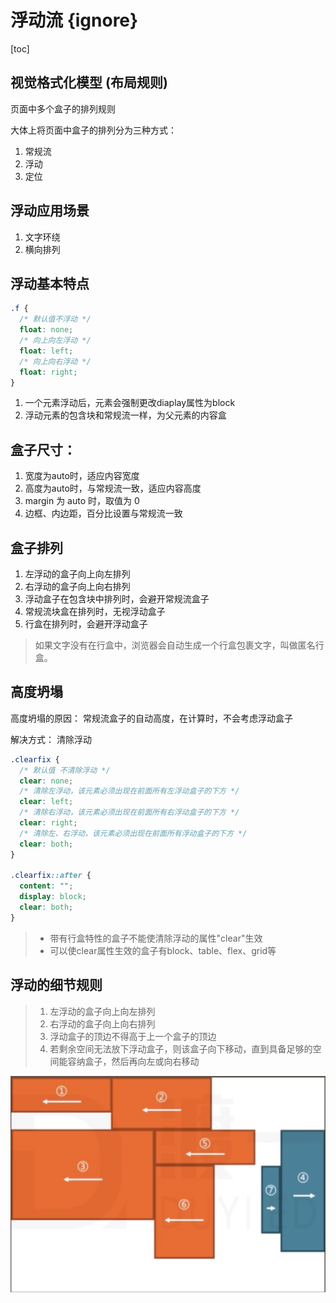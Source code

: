 # 浮动流 {ignore}

[toc]


## 视觉格式化模型 (布局规则)
页面中多个盒子的排列规则

大体上将页面中盒子的排列分为三种方式：

1. 常规流
2. 浮动
3. 定位

## 浮动应用场景
1. 文字环绕
2. 横向排列

## 浮动基本特点

```css
.f {
  /* 默认值不浮动 */
  float: none;
  /* 向上向左浮动 */
  float: left;
  /* 向上向右浮动 */
  float: right;
}
```

1. 一个元素浮动后，元素会强制更改diaplay属性为block
2. 浮动元素的包含块和常规流一样，为父元素的内容盒

## 盒子尺寸：
1. 宽度为auto时，适应内容宽度
2. 高度为auto时，与常规流一致，适应内容高度
3. margin 为 auto 时，取值为 0
4. 边框、内边距，百分比设置与常规流一致

## 盒子排列
1. 左浮动的盒子向上向左排列
2. 右浮动的盒子向上向右排列
3. 浮动盒子在包含块中排列时，会避开常规流盒子
4. 常规流块盒在排列时，无视浮动盒子
5. 行盒在排列时，会避开浮动盒子

> 如果文字没有在行盒中，浏览器会自动生成一个行盒包裹文字，叫做匿名行盒。

## 高度坍塌
高度坍塌的原因：
常规流盒子的自动高度，在计算时，不会考虑浮动盒子

解决方式：
清除浮动
```css
.clearfix {
  /* 默认值 不清除浮动 */
  clear: none;
  /* 清除左浮动，该元素必须出现在前面所有左浮动盒子的下方 */
  clear: left;
  /* 清除右浮动，该元素必须出现在前面所有右浮动盒子的下方 */
  clear: right;
  /* 清除左、右浮动，该元素必须出现在前面所有浮动盒子的下方 */
  clear: both;
}

.clearfix::after {
  content: "";
  display: block;
  clear: both;
}
```

> * 带有行盒特性的盒子不能使清除浮动的属性"clear"生效
> * 可以使clear属性生效的盒子有block、table、flex、grid等

## 浮动的细节规则
> 1. 左浮动的盒子向上向左排列
> 2. 右浮动的盒子向上向右排列
> 3. 浮动盒子的顶边不得高于上一个盒子的顶边
> 4. 若剩余空间无法放下浮动盒子，则该盒子向下移动，直到具备足够的空间能容纳盒子，然后再向左或向右移动

![浮动结果展示](./img/float-rule.png)